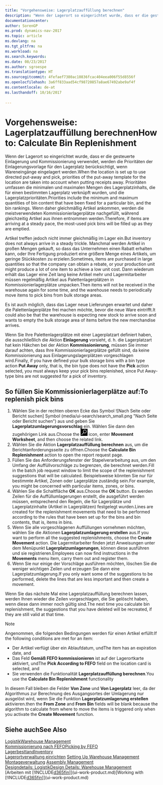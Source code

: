 ```yaml
---
title: "Vorgehensweise: Lagerplatzauffüllung berechnen"
description: "Wenn der Lagerort so eingerichtet wurde, dass er die gesteuerte Einlagerung und Kommissionierung verwendet, werden die Prioritäten der Einlagerungsvorlage für den Lagerplatz berücksichtigt, wenn Wareneingänge eingelagert werden."
documentationcenter: 
author: SorenGP
ms.prod: dynamics-nav-2017
ms.topic: article
ms.devlang: na
ms.tgt_pltfrm: na
ms.workload: na
ms.search.keywords: 
ms.date: 08/23/2017
ms.author: sgroespe
ms.translationtype: HT
ms.sourcegitcommit: 4fefaef7380ac10836fcac404eea006f55d8556f
ms.openlocfilehash: 3a6ff833aad54cf98720857a8ae67492abe9af4f
ms.contentlocale: de-at
ms.lasthandoff: 10/16/2017

---
```

# <a name="how-to-calculate-bin-replenishment"></a><span data-ttu-id="aa5c4-103">Vorgehensweise: Lagerplatzauffüllung berechnen</span><span class="sxs-lookup"><span data-stu-id="aa5c4-103">How to: Calculate Bin Replenishment</span></span>
<span data-ttu-id="aa5c4-104">Wenn der Lagerort so eingerichtet wurde, dass er die gesteuerte Einlagerung und Kommissionierung verwendet, werden die Prioritäten der Einlagerungsvorlage für den Lagerplatz berücksichtigt, wenn Wareneingänge eingelagert werden.</span><span class="sxs-lookup"><span data-stu-id="aa5c4-104">When the location is set up to use directed put-away and pick, priorities of the put-away template for the location are taken into account when putting receipts away.</span></span> <span data-ttu-id="aa5c4-105">Prioritäten umfassen die minimalen und maximalen Mengen des Lagerplatzinhalts, die für einen bestimmten Lagerplatz verknüpft wurden, und die Lagerplatzprioritäten.</span><span class="sxs-lookup"><span data-stu-id="aa5c4-105">Priorities include the minimum and maximum quantities of bin content that have been fixed for a particular bin, and the bin rankings.</span></span> <span data-ttu-id="aa5c4-106">Wenn daher gleichmäßig Artikel ankommen, werden die meistverwendeten Kommissionierlagerplätze nachgefüllt, während gleichzeitig Artikel aus ihnen entnommen werden.</span><span class="sxs-lookup"><span data-stu-id="aa5c4-106">Therefore, if items are arriving at a steady pace, the most-used pick bins will be filled up as they are emptied.</span></span>  

<span data-ttu-id="aa5c4-107">Artikel treffen jedoch nicht immer gleichmäßig im Lager ein.</span><span class="sxs-lookup"><span data-stu-id="aa5c4-107">But inventory does not always arrive in a steady trickle.</span></span> <span data-ttu-id="aa5c4-108">Manchmal werden Artikel in großen Mengen gekauft, so dass das Unternehmen einen Rabatt erhalten kann, oder Ihre Fertigung produziert eine größere Menge eines Artikels, um geringe Stückkosten zu erzielen.</span><span class="sxs-lookup"><span data-stu-id="aa5c4-108">Sometimes, items are purchased in large quantities so that the company can obtain a rebate, or your production unit might produce a lot of one item to achieve a low unit cost.</span></span> <span data-ttu-id="aa5c4-109">Dann wiederum erhält das Lager eine Zeit lang keine Artikel mehr und Lagermitarbeiter müssen regelmäßig Artikel aus Palettenlagerplätzen in Kommissionierlagerplätze umpacken.</span><span class="sxs-lookup"><span data-stu-id="aa5c4-109">Then items will not be received in the warehouse again for some time, and the warehouse needs to periodically move items to pick bins from bulk storage areas.</span></span>  

<span data-ttu-id="aa5c4-110">Es ist auch möglich, dass das Lager neue Lieferungen erwartet und daher die Palettenlagerplätze frei machen möchte, bevor die neue Ware eintrifft.</span><span class="sxs-lookup"><span data-stu-id="aa5c4-110">It could also be that the warehouse is expecting new stock to arrive soon and wants to empty the bulk storage area of items before the new merchandise arrives.</span></span>  

<span data-ttu-id="aa5c4-111">Wenn Sie Ihre Palettenlagerplätze mit einer Lagerplatzart definiert haben, die ausschließlich die Aktion **Einlagerung** vorsieht, d. h. die Lagerplatzart hat kein Häkchen bei der Aktion **Kommissionierung**, müssen Sie immer darauf achten, dass Ihre Kommissionierlagerplätze gefüllt sind, da keine Kommissionierung aus Einlagerungslagerplätzen vorgeschlagen wird.</span><span class="sxs-lookup"><span data-stu-id="aa5c4-111">Finally, if you have defined your bulk storage bins with a bin type action **Put Away** only, that is, the bin type does not have the **Pick** action selected, you must always keep your pick bins replenished, since Put Away-type bins are not suggested for a pick of inventory.</span></span>  

## <a name="to-replenish-pick-bins"></a><span data-ttu-id="aa5c4-112">So füllen Sie Kommissionierlagerplätze auf:</span><span class="sxs-lookup"><span data-stu-id="aa5c4-112">To replenish pick bins</span></span>  
1.  <span data-ttu-id="aa5c4-113">Wählen Sie in der rechten oberen Ecke das Symbol ![Nach Seite oder Bericht suchen] Symbol (media/ui-search/search_small.png "Nach Seite oder Bericht suchen") aus und geben Sie **Lagerplatzumlagerungsvorschlag** ein. Wählen Sie dann den zugehörigen Link aus.</span><span class="sxs-lookup"><span data-stu-id="aa5c4-113">Choose the ![Search for Page or Report](media/ui-search/search_small.png "Search for Page or Report icon") icon, enter **Movement Worksheet**, and then choose the related link.</span></span>  
2.  <span data-ttu-id="aa5c4-114">Wählen Sie die Aktion **Lagerplatzauffüllung berechnen** aus, um die Berichtanforderungsseite zu öffnen.</span><span class="sxs-lookup"><span data-stu-id="aa5c4-114">Choose the **Calculate Bin Replenishment** action to open the report request page.</span></span>  
3.  <span data-ttu-id="aa5c4-115">Füllen Sie das Anforderungsfenster der Stapelverarbeitung aus, um den Umfang der Auffüllvorschläge zu begrenzen, die berechnet werden.</span><span class="sxs-lookup"><span data-stu-id="aa5c4-115">Fill in the batch job request window to limit the scope of the replenishment suggestions that will be calculated.</span></span> <span data-ttu-id="aa5c4-116">Beispielsweise könnten Sie nur für bestimmte Artikel, Zonen oder Lagerplätze zuständig sein.</span><span class="sxs-lookup"><span data-stu-id="aa5c4-116">For example, you might be concerned with particular items, zones, or bins.</span></span>  
4.  <span data-ttu-id="aa5c4-117">Wählen Sie die Schaltfläche **OK** aus.</span><span class="sxs-lookup"><span data-stu-id="aa5c4-117">Choose the **OK** button.</span></span> <span data-ttu-id="aa5c4-118">Es werden Zeilen für die Auffüllumlagerungen erstellt, die ausgeführt werden müssen, entsprechend den Regeln, die für Lagerplätze und Lagerplatzinhalte (Artikel in Lagerplätzen) festgelegt wurden.</span><span class="sxs-lookup"><span data-stu-id="aa5c4-118">Lines are created for the replenishment movements that need to be performed according to the rules that have been set up for the bins and bin contents, that is, items in bins.</span></span>  
5.  <span data-ttu-id="aa5c4-119">Wenn Sie alle vorgeschlagenen Auffüllungen vornehmen möchten, wählen Sie die Aktionen **Lagerplatzumlagerung erstellen** aus.</span><span class="sxs-lookup"><span data-stu-id="aa5c4-119">If you want to perform all the suggested replenishments, choose the **Create Movement** action.</span></span> <span data-ttu-id="aa5c4-120">Die Lagermitarbeiter finden jetzt Anweisungen unter dem Menüpunkt **Lagerplatzumlagerungen**, können diese ausführen und sie registrieren.</span><span class="sxs-lookup"><span data-stu-id="aa5c4-120">Employees can now find instructions in the **Movements** menu item, carry them out and register them.</span></span>  
6.  <span data-ttu-id="aa5c4-121">Wenn Sie nur einige der Vorschläge ausführen möchten, löschen Sie die weniger wichtigen Zeilen und erzeugen Sie dann eine Lagerplatzumlagerung.</span><span class="sxs-lookup"><span data-stu-id="aa5c4-121">If you only want some of the suggestions to be performed, delete the lines that are less important and then create a movement.</span></span>  

<span data-ttu-id="aa5c4-122">Wenn Sie das nächste Mal eine Lagerplatzauffüllung berechnen lassen, werden Ihnen wieder die Zeilen vorgeschlagen, die Sie gelöscht haben, wenn diese dann immer noch gültig sind.</span><span class="sxs-lookup"><span data-stu-id="aa5c4-122">The next time you calculate bin replenishment, the suggestions that you have deleted will be recreated, if they are still valid at that time.</span></span>  

> [!NOTE]  
>  <span data-ttu-id="aa5c4-123">Angenommen, die folgenden Bedingungen werden für einen Artikel erfüllt:</span><span class="sxs-lookup"><span data-stu-id="aa5c4-123">If the following conditions are met for an item:</span></span>  
>   
>  -   <span data-ttu-id="aa5c4-124">Der Artikel verfügt über ein Ablaufdatum, und</span><span class="sxs-lookup"><span data-stu-id="aa5c4-124">The item has an expiration date, and</span></span>  
> -   <span data-ttu-id="aa5c4-125">Das Feld **Gemäß FEFO kommissionieren** ist auf der Lagerortkarte aktiviert, und</span><span class="sxs-lookup"><span data-stu-id="aa5c4-125">The **Pick According to FEFO** field on the location card is selected, and</span></span>  
> -   <span data-ttu-id="aa5c4-126">Sie verwenden die Funktionalität **Lagerplatzauffüllung berechnen**.</span><span class="sxs-lookup"><span data-stu-id="aa5c4-126">You use the **Calculate Bin Replenishment** functionality</span></span>  
>   
>  <span data-ttu-id="aa5c4-127">In diesem Fall bleiben die Felder **Von Zone** und **Von Lagerplatz** leer, da der Algorithmus zur Berechnung des Ausgangsortes der Umlagerung nur ausgelöst wird, wenn Sie die Funktion **Lagerplatzumlagerung erstellen** aktivieren.</span><span class="sxs-lookup"><span data-stu-id="aa5c4-127">then the **From Zone** and **From Bin** fields will be blank because the algorithm to calculate from where to move the items is triggered only when you activate the **Create Movement** function.</span></span>  

## <a name="see-also"></a><span data-ttu-id="aa5c4-128">Siehe auch</span><span class="sxs-lookup"><span data-stu-id="aa5c4-128">See Also</span></span>  
[<span data-ttu-id="aa5c4-129">Logistik</span><span class="sxs-lookup"><span data-stu-id="aa5c4-129">Warehouse Management</span></span>](warehouse-manage-warehouse.md)  
[<span data-ttu-id="aa5c4-130">Kommissionierung nach FEFO</span><span class="sxs-lookup"><span data-stu-id="aa5c4-130">Picking by FEFO</span></span>](warehouse-picking-by-fefo.md)  
[<span data-ttu-id="aa5c4-131">Lagerbesttand</span><span class="sxs-lookup"><span data-stu-id="aa5c4-131">Inventory</span></span>](inventory-manage-inventory.md)  
<span data-ttu-id="aa5c4-132">[Lagerortverwaltung einrichten](warehouse-setup-warehouse.md)   </span><span class="sxs-lookup"><span data-stu-id="aa5c4-132">[Setting Up Warehouse Management](warehouse-setup-warehouse.md)   </span></span>  
<span data-ttu-id="aa5c4-133">[Montageverwaltung](assembly-assemble-items.md)  </span><span class="sxs-lookup"><span data-stu-id="aa5c4-133">[Assembly Management](assembly-assemble-items.md)  </span></span>  
[<span data-ttu-id="aa5c4-134">Designdetails: Logistik</span><span class="sxs-lookup"><span data-stu-id="aa5c4-134">Design Details: Warehouse Management</span></span>](design-details-warehouse-management.md)  
<span data-ttu-id="aa5c4-135">[Arbeiten mit [!INCLUDE[d365fin](includes/d365fin_md.md)]](ui-work-product.md)</span><span class="sxs-lookup"><span data-stu-id="aa5c4-135">[Working with [!INCLUDE[d365fin](includes/d365fin_md.md)]](ui-work-product.md)</span></span>

